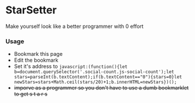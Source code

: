 # StarSetter
Make yourself look like a better programmer with 0 effort

### Usage
- Bookmark this page
- Edit the bookmark
- Set it's address to `javascript:(function(){let b=document.querySelector('.social-count.js-social-count');let stars=parseInt(b.textContent);if(b.textContent=="0"){stars=0}let newStars=stars+Math.ceil(stars/20)+1;b.innerHTML=newStars})();`
- ~~imporve as a programmer so you don't have to use a dumb bookmarklet to get s  t  a  r  s~~
